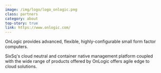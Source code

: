 ```yaml
---
image: /img/logo/logo_onlogic.png
class: partners
category: about
top-story: true
link: https://www.onlogic.com/
---
```


OnLogic provides advanced, flexible, highly-configurable small form factor computers.

SixSq's cloud neutral and container native management platform coupled with the wide range of products offered by OnLogic offers agile edge to cloud solutions.
